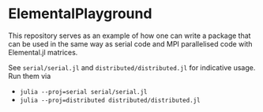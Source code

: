 # ElementalPlayground

This repository serves as an example of how one can write a package that can be used in the same way as serial code and MPI parallelised code with Elemental.jl matrices.

See `serial/serial.jl` and `distributed/distributed.jl` for indicative usage. Run them via
 - `julia --proj=serial serial/serial.jl`
 - `julia --proj=distributed distributed/distributed.jl`
